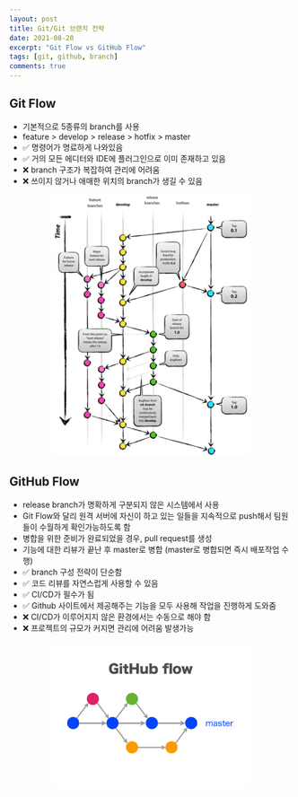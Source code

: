 ```yaml
---
layout: post
title: Git/Git 브랜치 전략
date: 2021-08-20
excerpt: "Git Flow vs GitHub Flow"
tags: [git, github, branch]
comments: true
---
```


## Git Flow
- 기본적으로 5종류의 branch를 사용
- feature > develop > release > hotfix > master
- ✅ 명령어가 명료하게 나와있음
- ✅ 거의 모든 에디터와 IDE에 플러그인으로 이미 존재하고 있음
- ❌ branch 구조가 복잡하여 관리에 어려움
- ❌ 쓰이지 않거나 애매한 위치의 branch가 생길 수 있음

<div style="width:70% !important; margin:0 auto">
<img src="/assets/img/gitbranch1.png" alt="gitbranch1.png">
</div>


## GitHub Flow
- release branch가 명확하게 구분되지 않은 시스템에서 사용
- Git Flow와 달리 원격 서버에 자신이 하고 있는 일들을 지속적으로 push해서 팀원들이 수월하게 확인가능하도록 함
- 병합을 위한 준비가 완료되었을 경우, pull request를 생성
- 기능에 대한 리뷰가 끝난 후 master로 병합 (master로 병합되면 즉시 배포작업 수행)
- ✅ branch 구성 전략이 단순함
- ✅ 코드 리뷰를 자연스럽게 사용할 수 있음
- ✅ CI/CD가 필수가 됨
- ✅ Github 사이트에서 제공해주는 기능을 모두 사용해 작업을 진행하게 도와줌
- ❌ CI/CD가 이루어지지 않은 환경에서는 수동으로 해야 함
- ❌ 프로젝트의 규모가 커지면 관리에 어려움 발생가능

<div style="width:70% !important; margin:0 auto">
<img src="/assets/img/gitbranch2.png" alt="gitbranch2.png">
</div>
